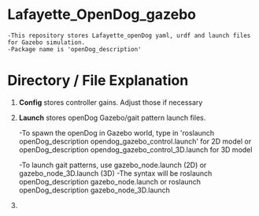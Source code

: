 # Lafayette_OpenDog_gazebo
	-This repository stores Lafayette_openDog yaml, urdf and launch files for Gazebo simulation. 
	-Package name is 'openDog_description'

# Directory / File Explanation
1. __Config__ stores controller gains. Adjust those if necessary
2. **Launch** stores openDog Gazebo/gait pattern launch files.

	-To spawn the openDog in Gazebo world, type in 
		'roslaunch openDog_description opendog_gazebo_control.launch' for 2D model or 
		openDog_description opendog_gazebo_control_3D.launch for 3D model

	-To launch gait patterns, use gazebo_node.launch (2D) or gazebo_node_3D.launch (3D)
		-The syntax will be 
			roslaunch openDog_description gazebo_node.launch 
			or roslaunch openDog_description gazebo_node_3D.launch

3. 
